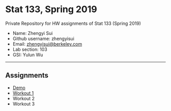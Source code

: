 # Stat 133, Spring 2019

Private Repository for HW assignments of Stat 133 (Spring 2019)

- Name: Zhengyi Sui
- Github username: zhengyisui
- Email: zhengyisui@berkeley.com
- Lab section: 103
- GSI: Yulun Wu

-----

## Assignments

- [Demo](demo)
- [Workout 1](workout1)
- Workout 2
- Workout 3


